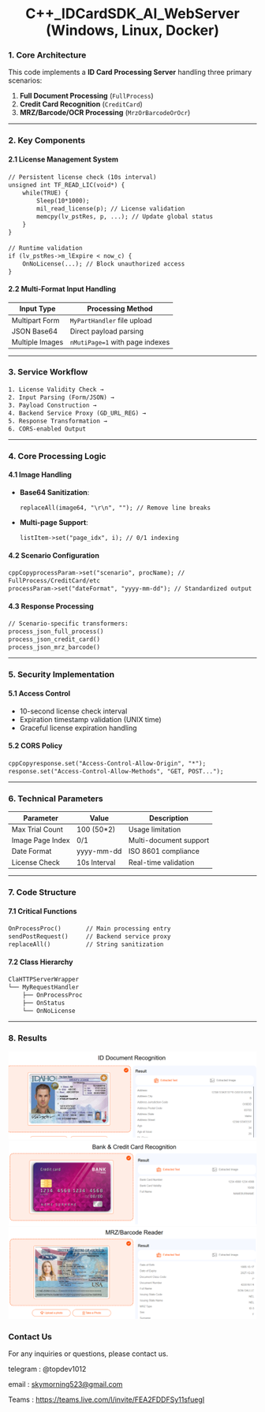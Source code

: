 # 

<div align="center">
   <h1>C++_IDCardSDK_AI_WebServer (Windows, Linux, Docker)</h1>
</div>



### **1. Core Architecture**

This code implements a **ID Card Processing Server** handling three primary scenarios:

1. **Full Document Processing** (`FullProcess`)
2. **Credit Card Recognition** (`CreditCard`)
3. **MRZ/Barcode/OCR Processing** (`MrzOrBarcodeOrOcr`)

------

### **2. Key Components**

#### **2.1 License Management System**

```
// Persistent license check (10s interval)
unsigned int TF_READ_LIC(void*) {
    while(TRUE) {
        Sleep(10*1000);
        mil_read_license(p); // License validation
        memcpy(lv_pstRes, p, ...); // Update global status
    }
}

// Runtime validation
if (lv_pstRes->m_lExpire < now_c) {
    OnNoLicense(...); // Block unauthorized access
}
```

#### **2.2 Multi-Format Input Handling**

| Input Type      | Processing Method               |
| --------------- | ------------------------------- |
| Multipart Form  | `MyPartHandler` file upload     |
| JSON Base64     | Direct payload parsing          |
| Multiple Images | `nMutiPage=1` with page indexes |

------

### **3. Service Workflow**

```
1. License Validity Check → 
2. Input Parsing (Form/JSON) → 
3. Payload Construction → 
4. Backend Service Proxy (GD_URL_REG) → 
5. Response Transformation → 
6. CORS-enabled Output
```

------

### **4. Core Processing Logic**

#### **4.1 Image Handling**

- **Base64 Sanitization**:

  ```
  replaceAll(image64, "\r\n", ""); // Remove line breaks
  ```

- **Multi-page Support**:

  ```
  listItem->set("page_idx", i); // 0/1 indexing
  ```

#### **4.2 Scenario Configuration**

```
cppCopyprocessParam->set("scenario", procName); // FullProcess/CreditCard/etc
processParam->set("dateFormat", "yyyy-mm-dd"); // Standardized output
```

#### **4.3 Response Processing**

```
// Scenario-specific transformers:
process_json_full_process()
process_json_credit_card() 
process_json_mrz_barcode()
```

------

### **5. Security Implementation**

#### **5.1 Access Control**

- 10-second license check interval
- Expiration timestamp validation (UNIX time)
- Graceful license expiration handling

#### **5.2 CORS Policy**

```
cppCopyresponse.set("Access-Control-Allow-Origin", "*");
response.set("Access-Control-Allow-Methods", "GET, POST...");
```

------

### **6. Technical Parameters**

| Parameter        | Value        | Description            |
| ---------------- | ------------ | ---------------------- |
| Max Trial Count  | 100 (50*2)   | Usage limitation       |
| Image Page Index | 0/1          | Multi-document support |
| Date Format      | yyyy-mm-dd   | ISO 8601 compliance    |
| License Check    | 10s Interval | Real-time validation   |

------

### **7. Code Structure**

#### **7.1 Critical Functions**

```
OnProcessProc()       // Main processing entry
sendPostRequest()     // Backend service proxy
replaceAll()          // String sanitization
```

#### **7.2 Class Hierarchy**

```
ClaHTTPServerWrapper
└── MyRequestHandler
    ├── OnProcessProc
    ├── OnStatus
    └── OnNoLicense
```

------

### **8. Results**

<div align="center">
   <img src=https://github.com/LucaIT523/C_IDCardSDK_AI_WebServer/blob/main/images/1.png>
</div>



<div align="center">
   <img src=https://github.com/LucaIT523/C_IDCardSDK_AI_WebServer/blob/main/images/2.png>
</div>



<div align="center">
   <img src=https://github.com/LucaIT523/C_IDCardSDK_AI_WebServer/blob/main/images/3.png>
</div>







### **Contact Us**

For any inquiries or questions, please contact us.

telegram : @topdev1012

email :  skymorning523@gmail.com

Teams :  https://teams.live.com/l/invite/FEA2FDDFSy11sfuegI
